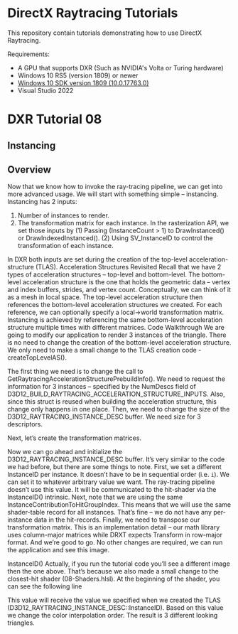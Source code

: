 DirectX Raytracing Tutorials
============
This repository contain tutorials demonstrating how to use DirectX Raytracing.

Requirements:
- A GPU that supports DXR (Such as NVIDIA's Volta or Turing hardware)
- Windows 10 RS5 (version 1809) or newer
- [Windows 10 SDK version 1809 (10.0.17763.0)](https://developer.microsoft.com/en-us/windows/downloads/sdk-archive)
- Visual Studio 2022

# DXR Tutorial 08
## Instancing
## Overview
Now that we know how to invoke the ray-tracing pipeline, we can get into more advanced usage. We will start with something simple – instancing.
Instancing has 2 inputs:
1.	Number of instances to render.
2.	The transformation matrix for each instance.
In the rasterization API, we set those inputs by 
(1)	Passing (InstanceCount > 1) to DrawInstanced() or DrawIndexedInstanced().
(2)	Using SV_InstanceID to control the transformation of each instance.

In DXR both inputs are set during the creation of the top-level acceleration-structure (TLAS).
Acceleration Structures Revisited
Recall that we have 2 types of acceleration structures – top-level and bottom-level.
The bottom-level acceleration structure is the one that holds the geometric data – vertex and index buffers, strides, and vertex count. Conceptually, we can think of it as a mesh in local space.
The top-level acceleration structure then references the bottom-level acceleration structures we created. For each reference, we can optionally specify a local→world transformation matrix. Instancing is achieved by referencing the same bottom-level acceleration structure multiple times with different matrices.
Code Walkthrough
We are going to modify our application to render 3 instances of the triangle.
There is no need to change the creation of the bottom-level acceleration structure. We only need to make a small change to the TLAS creation code - createTopLevelAS().

The first thing we need is to change the call to GetRaytracingAccelerationStructurePrebuildInfo(). We need to request the information for 3 instances – specified by the NumDescs field of D3D12_BUILD_RAYTRACING_ACCELERATION_STRUCTURE_INPUTS. Also, since this struct is reused when building the acceleration structure, this change only happens in one place.
Then, we need to change the size of the D3D12_RAYTRACING_INSTANCE_DESC buffer. We need size for 3 descriptors.

Next, let’s create the transformation matrices.



Now we can go ahead and initialize the D3D12_RAYTRACING_INSTANCE_DESC buffer.
It’s very similar to the code we had before, but there are some things to note.
First, we set a different InstanceID per instance. It doesn’t have to be in sequential order (i.e. `i`). We can set it to whatever arbitrary value we want. The ray-tracing pipeline doesn’t use this value. It will be communicated to the hit-shader via the InstanceID() intrinsic.
Next, note that we are using the same InstanceContributionToHitGroupIndex. This means that we will use the same shader-table record for all instances. That’s fine – we do not have any per-instance data in the hit-records.
Finally, we need to transpose our transformation matrix. This is an implementation detail – our math library uses column-major matrices while DRXT expects Transform in row-major format.
And we’re good to go. No other changes are required, we can run the application and see this image.
 

InstanceID()
Actually, if you run the tutorial code you’ll see a different image then the one above. That’s because we also made a small change to the closest-hit shader (08-Shaders.hlsl). At the beginning of the shader, you can see the following line


This value will receive the value we specified when we created the TLAS (D3D12_RAYTRACING_INSTANCE_DESC::InstanceID).
Based on this value we change the color interpolation order. The result is 3 different looking triangles.
 

